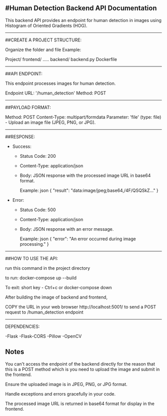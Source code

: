 #Human Detection Backend API Documentation
------------------------------------------------------------------

This backend API provides an endpoint for human detection in images using Histogram of Oriented Gradients (HOG).

------------------------------------------------------------------
##CREATE A PROJECT STRUCTURE:

Organize the folder and file
Example:

Project/
	frontend/
		.....
	backend/
	       backend.py
	       Dockerfile

------------------------------------------------------------------
##API ENDPOINT:

This endpoint processes images for human detection.

Endpoint URL: '/human_detection'
Method: POST

-----------------------------------------------------------------
##PAYLOAD FORMAT:

Method: POST
Content-Type: multipart/formdata
Parameter: 'file' (type: file) - Upload an image file (JPEG, PNG, or JPG).

----------------------------------------------------------------
##RESPONSE:

- Success:
  - Status Code: 200
  - Content-Type: application/json
  - Body: JSON response with the processed image URL in base64 format.

    Example:
    json
    {
      "result": "data:image/jpeg;base64,/4F/QSQSkZ..."
    }
   
- Error:
  - Status Code: 500
  - Content-Type: application/json
  - Body: JSON response with an error message.

    Example:
    json
    {
      "error": "An error occurred during image processing."
    }
    

----------------------------------------------------------------
##HOW TO USE THE API:

run this command in the project directory


to run:
docker-compose up --build

To exit: short key - Ctrl+c
	or
docker-compose down


After building the image of backend and frontend, 

COPY the URL in your web browser  http://localhost:5001/ to send a POST request to /human_detection endpoint

----------------------------------------------------------------
DEPENDENCIES:

-Flask
-Flask-CORS
-Pillow
-OpenCV

Notes
-----
You can't access the endpoint of the backend directly for the reason
that this is a POST method which is you need to upload the image and submit in the frontend.

Ensure the uploaded image is in JPEG, PNG, or JPG format.

Handle exceptions and errors gracefully in your code.

The processed image URL is returned in base64 format for display in the frontend.
